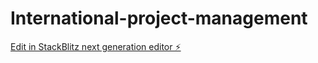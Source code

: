 # International-project-management

[Edit in StackBlitz next generation editor ⚡️](https://stackblitz.com/~/github.com/Only5Mins/International-project-management)